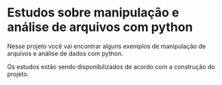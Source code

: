 # Estudos sobre manipulação e análise de arquivos com python

Nesse projeto você vai encontrar alguns exemplos de manipulação de arquivos e análise de dados com python.

Os estudos estão sendo disponibilizados de acordo com a construção do projeto.

